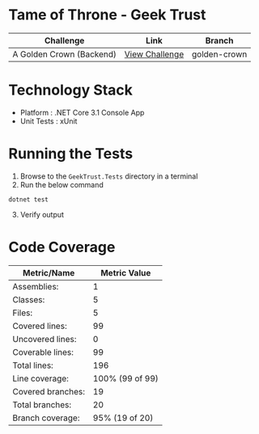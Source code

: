 # Tame of Throne - Geek Trust

|Challenge | Link | Branch |
|--|--|--|
|A Golden Crown (Backend) | [View Challenge](https://www.geektrust.in/coding-problem/backend/tame-of-thrones) | golden-crown|

# Technology Stack

- Platform : .NET Core 3.1 Console App
- Unit Tests : xUnit

# Running the Tests

1. Browse to the `GeekTrust.Tests` directory in a terminal
2. Run the below command

```
dotnet test
```

3. Verify output


# Code Coverage

| Metric/Name       | Metric Value    |
|-------------------|-----------------|
| Assemblies:       | 1               |
| Classes:          | 5               |
| Files:            | 5               |
| Covered lines:    | 99              |
| Uncovered lines:  | 0               |
| Coverable lines:  | 99              |
| Total lines:      | 196             |
| Line coverage:    | 100% (99 of 99) |
| Covered branches: | 19              |
| Total branches:   | 20              |
| Branch coverage:  | 95% (19 of 20)  |
